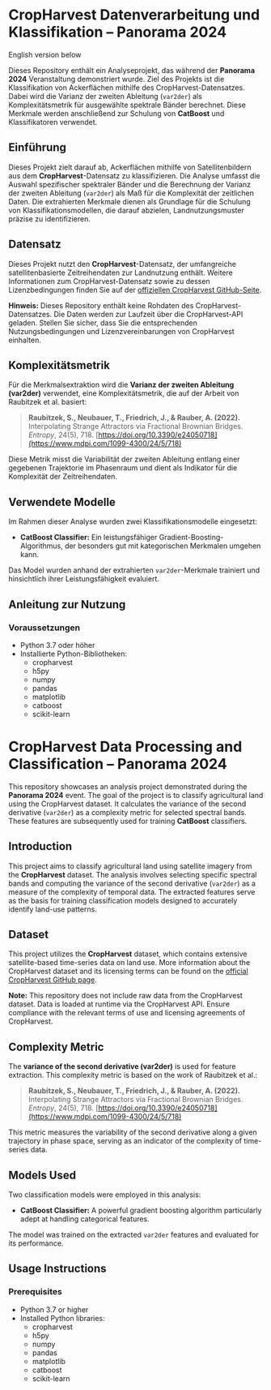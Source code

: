 # CropHarvest Datenverarbeitung und Klassifikation – Panorama 2024

English version below

Dieses Repository enthält ein Analyseprojekt, das während der **Panorama 2024** Veranstaltung demonstriert wurde. Ziel des Projekts ist die Klassifikation von Ackerflächen mithilfe des CropHarvest-Datensatzes. Dabei wird die Varianz der zweiten Ableitung (`var2der`) als Komplexitätsmetrik für ausgewählte spektrale Bänder berechnet. Diese Merkmale werden anschließend zur Schulung von **CatBoost** und Klassifikatoren verwendet.

## Einführung

Dieses Projekt zielt darauf ab, Ackerflächen mithilfe von Satellitenbildern aus dem **CropHarvest**-Datensatz zu klassifizieren. Die Analyse umfasst die Auswahl spezifischer spektraler Bänder und die Berechnung der Varianz der zweiten Ableitung (`var2der`) als Maß für die Komplexität der zeitlichen Daten. Die extrahierten Merkmale dienen als Grundlage für die Schulung von Klassifikationsmodellen, die darauf abzielen, Landnutzungsmuster präzise zu identifizieren.

## Datensatz

Dieses Projekt nutzt den **CropHarvest**-Datensatz, der umfangreiche satellitenbasierte Zeitreihendaten zur Landnutzung enthält. Weitere Informationen zum CropHarvest-Datensatz sowie zu dessen Lizenzbedingungen finden Sie auf der [offiziellen CropHarvest GitHub-Seite](https://github.com/cropharvest).

**Hinweis:** Dieses Repository enthält keine Rohdaten des CropHarvest-Datensatzes. Die Daten werden zur Laufzeit über die CropHarvest-API geladen. Stellen Sie sicher, dass Sie die entsprechenden Nutzungsbedingungen und Lizenzvereinbarungen von CropHarvest einhalten.

## Komplexitätsmetrik

Für die Merkmalsextraktion wird die **Varianz der zweiten Ableitung (var2der)** verwendet, eine Komplexitätsmetrik, die auf der Arbeit von Raubitzek et al. basiert:

> **Raubitzek, S., Neubauer, T., Friedrich, J., & Rauber, A. (2022).** Interpolating Strange Attractors via Fractional Brownian Bridges. *Entropy*, 24(5), 718. [https://doi.org/10.3390/e24050718](https://www.mdpi.com/1099-4300/24/5/718)

Diese Metrik misst die Variabilität der zweiten Ableitung entlang einer gegebenen Trajektorie im Phasenraum und dient als Indikator für die Komplexität der Zeitreihendaten.

## Verwendete Modelle

Im Rahmen dieser Analyse wurden zwei Klassifikationsmodelle eingesetzt:

- **CatBoost Classifier:** Ein leistungsfähiger Gradient-Boosting-Algorithmus, der besonders gut mit kategorischen Merkmalen umgehen kann.

Das Model wurden anhand der extrahierten `var2der`-Merkmale trainiert und hinsichtlich ihrer Leistungsfähigkeit evaluiert.

## Anleitung zur Nutzung

### Voraussetzungen

- Python 3.7 oder höher
- Installierte Python-Bibliotheken:
  - cropharvest
  - h5py
  - numpy
  - pandas
  - matplotlib
  - catboost
  - scikit-learn
 





# CropHarvest Data Processing and Classification – Panorama 2024

This repository showcases an analysis project demonstrated during the **Panorama 2024** event. The goal of the project is to classify agricultural land using the CropHarvest dataset. It calculates the variance of the second derivative (`var2der`) as a complexity metric for selected spectral bands. These features are subsequently used for training **CatBoost** classifiers.

## Introduction

This project aims to classify agricultural land using satellite imagery from the **CropHarvest** dataset. The analysis involves selecting specific spectral bands and computing the variance of the second derivative (`var2der`) as a measure of the complexity of temporal data. The extracted features serve as the basis for training classification models designed to accurately identify land-use patterns.

## Dataset

This project utilizes the **CropHarvest** dataset, which contains extensive satellite-based time-series data on land use. More information about the CropHarvest dataset and its licensing terms can be found on the [official CropHarvest GitHub page](https://github.com/cropharvest).

**Note:** This repository does not include raw data from the CropHarvest dataset. Data is loaded at runtime via the CropHarvest API. Ensure compliance with the relevant terms of use and licensing agreements of CropHarvest.

## Complexity Metric

The **variance of the second derivative (var2der)** is used for feature extraction. This complexity metric is based on the work of Raubitzek et al.:

> **Raubitzek, S., Neubauer, T., Friedrich, J., & Rauber, A. (2022).** Interpolating Strange Attractors via Fractional Brownian Bridges. *Entropy*, 24(5), 718. [https://doi.org/10.3390/e24050718](https://www.mdpi.com/1099-4300/24/5/718)

This metric measures the variability of the second derivative along a given trajectory in phase space, serving as an indicator of the complexity of time-series data.

## Models Used

Two classification models were employed in this analysis:

- **CatBoost Classifier:** A powerful gradient boosting algorithm particularly adept at handling categorical features.

The model was trained on the extracted `var2der` features and evaluated for its performance.

## Usage Instructions

### Prerequisites

- Python 3.7 or higher
- Installed Python libraries:
  - cropharvest
  - h5py
  - numpy
  - pandas
  - matplotlib
  - catboost
  - scikit-learn


